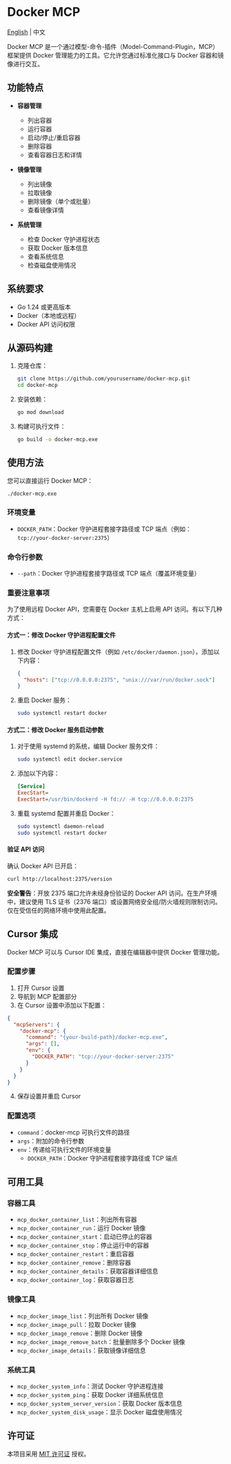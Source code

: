 # Docker MCP

[English](README_EN.md) | 中文

Docker MCP 是一个通过模型-命令-插件（Model-Command-Plugin，MCP）框架提供 Docker 管理能力的工具。它允许您通过标准化接口与 Docker 容器和镜像进行交互。

## 功能特点

- **容器管理**
  - 列出容器
  - 运行容器
  - 启动/停止/重启容器
  - 删除容器
  - 查看容器日志和详情

- **镜像管理**
  - 列出镜像
  - 拉取镜像
  - 删除镜像（单个或批量）
  - 查看镜像详情

- **系统管理**
  - 检查 Docker 守护进程状态
  - 获取 Docker 版本信息
  - 查看系统信息
  - 检查磁盘使用情况

## 系统要求

- Go 1.24 或更高版本
- Docker（本地或远程）
- Docker API 访问权限

## 从源码构建

1. 克隆仓库：
   ```bash
   git clone https://github.com/yourusername/docker-mcp.git
   cd docker-mcp
   ```

2. 安装依赖：
   ```bash
   go mod download
   ```

3. 构建可执行文件：
   ```bash
   go build -o docker-mcp.exe
   ```

## 使用方法

您可以直接运行 Docker MCP：

```bash
./docker-mcp.exe
```

### 环境变量

- `DOCKER_PATH`：Docker 守护进程套接字路径或 TCP 端点（例如：`tcp://your-docker-server:2375`）

### 命令行参数

- `--path`：Docker 守护进程套接字路径或 TCP 端点（覆盖环境变量）

### 重要注意事项

为了使用远程 Docker API，您需要在 Docker 主机上启用 API 访问。有以下几种方式：

#### 方式一：修改 Docker 守护进程配置文件

1. 修改 Docker 守护进程配置文件（例如 `/etc/docker/daemon.json`），添加以下内容：
   ```json
   {
     "hosts": ["tcp://0.0.0.0:2375", "unix:///var/run/docker.sock"]
   }
   ```

2. 重启 Docker 服务：
   ```bash
   sudo systemctl restart docker
   ```

#### 方式二：修改 Docker 服务启动参数

1. 对于使用 systemd 的系统，编辑 Docker 服务文件：
   ```bash
   sudo systemctl edit docker.service
   ```

2. 添加以下内容：
   ```ini
   [Service]
   ExecStart=
   ExecStart=/usr/bin/dockerd -H fd:// -H tcp://0.0.0.0:2375
   ```

3. 重载 systemd 配置并重启 Docker：
   ```bash
   sudo systemctl daemon-reload
   sudo systemctl restart docker
   ```

#### 验证 API 访问

确认 Docker API 已开启：
```bash
curl http://localhost:2375/version
```

**安全警告**：开放 2375 端口允许未经身份验证的 Docker API 访问。在生产环境中，建议使用 TLS 证书（2376 端口）或设置网络安全组/防火墙规则限制访问。仅在受信任的网络环境中使用此配置。

## Cursor 集成

Docker MCP 可以与 Cursor IDE 集成，直接在编辑器中提供 Docker 管理功能。

### 配置步骤

1. 打开 Cursor 设置
2. 导航到 MCP 配置部分
3. 在 Cursor 设置中添加以下配置：

```json
{
  "mcpServers": {
    "docker-mcp": {
      "command": "{your-build-path}/docker-mcp.exe",
      "args": [],
      "env": {
        "DOCKER_PATH": "tcp://your-docker-server:2375"
      }
    }
  }
}
```

4. 保存设置并重启 Cursor

### 配置选项

- `command`：docker-mcp 可执行文件的路径
- `args`：附加的命令行参数
- `env`：传递给可执行文件的环境变量
  - `DOCKER_PATH`：Docker 守护进程套接字路径或 TCP 端点

## 可用工具

### 容器工具

- `mcp_docker_container_list`：列出所有容器
- `mcp_docker_container_run`：运行 Docker 镜像
- `mcp_docker_container_start`：启动已停止的容器
- `mcp_docker_container_stop`：停止运行中的容器
- `mcp_docker_container_restart`：重启容器
- `mcp_docker_container_remove`：删除容器
- `mcp_docker_container_details`：获取容器详细信息
- `mcp_docker_container_log`：获取容器日志

### 镜像工具

- `mcp_docker_image_list`：列出所有 Docker 镜像
- `mcp_docker_image_pull`：拉取 Docker 镜像
- `mcp_docker_image_remove`：删除 Docker 镜像
- `mcp_docker_image_remove_batch`：批量删除多个 Docker 镜像
- `mcp_docker_image_details`：获取镜像详细信息

### 系统工具

- `mcp_docker_system_info`：测试 Docker 守护进程连接
- `mcp_docker_system_ping`：获取 Docker 详细系统信息
- `mcp_docker_system_server_version`：获取 Docker 版本信息
- `mcp_docker_system_disk_usage`：显示 Docker 磁盘使用情况

## 许可证

本项目采用 [MIT 许可证](LICENSE) 授权。 